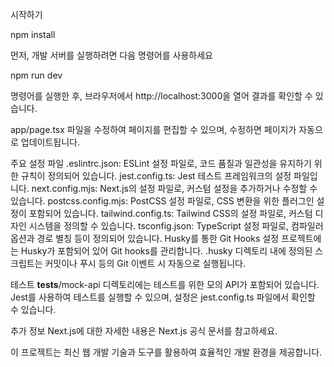 시작하기

npm install

먼저, 개발 서버를 실행하려면 다음 명령어를 사용하세요

npm run dev

명령어를 실행한 후, 브라우저에서 http://localhost:3000을 열어 결과를 확인할 수 있습니다.

app/page.tsx 파일을 수정하여 페이지를 편집할 수 있으며, 수정하면 페이지가 자동으로 업데이트됩니다.

주요 설정 파일
.eslintrc.json: ESLint 설정 파일로, 코드 품질과 일관성을 유지하기 위한 규칙이 정의되어 있습니다.
jest.config.ts: Jest 테스트 프레임워크의 설정 파일입니다.
next.config.mjs: Next.js의 설정 파일로, 커스텀 설정을 추가하거나 수정할 수 있습니다.
postcss.config.mjs: PostCSS 설정 파일로, CSS 변환을 위한 플러그인 설정이 포함되어 있습니다.
tailwind.config.ts: Tailwind CSS의 설정 파일로, 커스텀 디자인 시스템을 정의할 수 있습니다.
tsconfig.json: TypeScript 설정 파일로, 컴파일러 옵션과 경로 별칭 등이 정의되어 있습니다.
Husky를 통한 Git Hooks 설정
프로젝트에는 Husky가 포함되어 있어 Git hooks를 관리합니다. .husky 디렉토리 내에 정의된 스크립트는 커밋이나 푸시 등의 Git 이벤트 시 자동으로 실행됩니다.

테스트
**tests**/mock-api 디렉토리에는 테스트를 위한 모의 API가 포함되어 있습니다. Jest를 사용하여 테스트를 실행할 수 있으며, 설정은 jest.config.ts 파일에서 확인할 수 있습니다.

추가 정보
Next.js에 대한 자세한 내용은 Next.js 공식 문서를 참고하세요.

이 프로젝트는 최신 웹 개발 기술과 도구를 활용하여 효율적인 개발 환경을 제공합니다.
